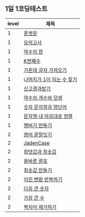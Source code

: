 ## 1일 1코딩테스트

| level | 제목                                                                                                                                                                                         |
| ----- | -------------------------------------------------------------------------------------------------------------------------------------------------------------------------------------------- |
| 1     | [폰켓몬](https://github.com/kpzzy/CT/tree/main/programmers/%ED%8F%B0%EC%BC%93%EB%AA%AC)                                                                                                      |
| 1     | [모의고사](https://github.com/kpzzy/CT/tree/main/programmers/%EB%AA%A8%EC%9D%98%EA%B3%A0%EC%82%AC)                                                                                           |
| 1     | [약수의 합](https://github.com/kpzzy/CT/tree/main/programmers/%EC%95%BD%EC%88%98%EC%9D%98%20%ED%95%A9)                                                                                       |
| 1     | [K번째수](https://github.com/kpzzy/CT/tree/main/programmers/K%EB%B2%88%EC%A7%B8%EC%88%98)                                                                                                    |
| 1     | [가운데 글자 가져오기](https://github.com/kpzzy/CT/tree/main/programmers/%EA%B0%80%EC%9A%B4%EB%8D%B0_%EA%B8%80%EC%9E%90_%EA%B0%80%EC%A0%B8%EC%98%A4%EA%B8%B0)                                |
| 1     | [나머지가 1이 되는 수 찾기](https://github.com/kpzzy/CT/tree/main/programmers/%EB%82%98%EB%A8%B8%EC%A7%80%EA%B0%80_1%EC%9D%B4%EB%90%98%EB%8A%94_%EC%88%98_%EC%B0%BE%EA%B8%B0)                |
| 1     | [신고결과받기](https://github.com/kpzzy/CT/tree/main/programmers/%EC%8B%A0%EA%B3%A0_%EA%B2%B0%EA%B3%BC_%EB%B0%9B%EA%B8%B0)                                                                   |
| 1     | [약수의 개수와 덧셈](https://github.com/kpzzy/CT/tree/main/programmers/%EC%95%BD%EC%88%98%EC%9D%98_%EA%B0%9C%EC%88%98%EC%99%80_%EB%8D%A7%EC%85%88)                                           |
| 1     | [숫자 문자열과 영단어](https://github.com/kpzzy/CT/tree/main/programmers/%EC%88%AB%EC%9E%90_%EB%AC%B8%EC%9E%90%EC%97%B4%EA%B3%BC_%EC%98%81%EB%8B%A8%EC%96%B4)                                |
| 1     | [문자열 내 마음대로 정렬](https://github.com/kpzzy/CT/tree/main/programmers/%EB%AC%B8%EC%9E%90%EC%97%B4_%EB%82%B4_%EB%A7%88%EC%9D%8C%EB%8C%80%EB%A1%9C_%EC%A0%95%EB%A0%AC%ED%95%98%EA%B8%B0) |
| 1     | [햄버거 만들기](https://github.com/kpzzy/CT/tree/main/programmers/%ED%96%84%EB%B2%84%EA%B1%B0_%EB%A7%8C%EB%93%A4%EA%B8%B0)                                                                   |
| 2     | [영어 끝말잇기](https://github.com/kpzzy/CT/tree/main/programmers/%EC%98%81%EC%96%B4_%EB%81%9D%EB%A7%90%EC%9E%87%EA%B8%B0)                                                                   |
| 2     | [JadenCase](https://github.com/kpzzy/CT/tree/main/programmers/JadenCase)                                                                                                                     |
| 2     | [최댓값과 최솟값](https://github.com/kpzzy/CT/tree/main/programmers/max_and_min)                                                                                                             |
| 2     | [올바른 괄호](https://github.com/kpzzy/CT/tree/main/programmers/%EC%98%AC%EB%B0%94%EB%A5%B8_%EA%B4%84%ED%98%B8)                                                                              |
| 2     | [최솟값 만들기](https://github.com/kpzzy/CT/tree/main/programmers/%EC%B5%9C%EC%86%9F%EA%B0%92_%EB%A7%8C%EB%93%A4%EA%B8%B0)                                                                   |
| 2     | [이진 변환 반복하기](https://github.com/kpzzy/CT/tree/main/programmers/%EC%9D%B4%EC%A7%84_%EB%B3%80%ED%99%98_%EB%B0%98%EB%B3%B5%ED%95%98%EA%B8%B0)                                           |
| 2     | [다음 큰 숫자](https://github.com/kpzzy/CT/tree/main/programmers/%EB%8B%A4%EC%9D%8C_%ED%81%B0_%EC%88%AB%EC%9E%90)                                                                            |
| 2     | [가장 큰 수](https://github.com/kpzzy/CT/tree/main/programmers/%EA%B0%80%EC%9E%A5_%ED%81%B0_%EC%88%98)                                                                                       |
| 2     | [짝지어 제거하기](https://github.com/kpzzy/CT/tree/main/programmers/%EC%A7%9D%EC%A7%80%EC%96%B4_%EC%A0%9C%EA%B1%B0%ED%95%98%EA%B8%B0)                                                        |
